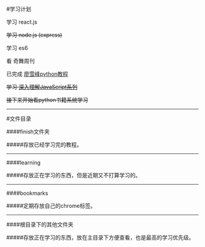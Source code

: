 #学习计划

学习 react.js

<del>学习 node.js (express)</del>

学习 es6

看 奇舞周刊

已完成 [廖雪峰python教程](http://www.liaoxuefeng.com/wiki/0014316089557264a6b348958f449949df42a6d3a2e542c000)

<del>学习 [深入理解JavaScript系列](http://www.cnblogs.com/TomXu/archive/2011/12/15/2288411.html)</del>


<del>接下来开始看python书籍系统学习</del>

---

#文件目录

####finish文件夹

#####存放已经学习完的教程。

- - -

####learning

#####存放正在学习的东西，但是近期又不打算学习的。

- - -

####bookmarks

#####定期存放自己的chrome标签。

- - -

####根目录下的其他文件夹

#####存放正在学习的东西，放在主目录下方便查看，也是最高的学习优先级。

